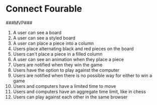 # Connect Fourable

###MVP###
1. A user can see a board
2. A user can see a styled board
3. A user can place a piece into a column
4. Users place alternating black and red pieces on the board
5. Users can't place a piece in a filled column
6. A user can see an animation when they place a piece
7. Users are notified when they win the game
8. Users have the option to play against the computer
9. Users are notified when there is no possible way for either to win a game
10. Users and computers have a limited time to move
11. Users and computers have an aggregate time limit, like in chess
12. Users can play against each other in the same browser
